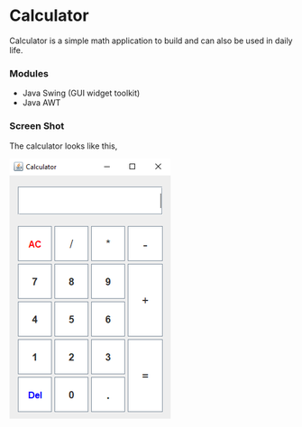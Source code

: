 # Calculator
Calculator is a simple math application to build and can also be used in daily life.

### Modules
+ Java Swing (GUI widget toolkit)
+ Java AWT

### Screen Shot
The calculator looks like this, 

![screen shot](https://github.com/shashiirk/begin-with-java/blob/master/Calculator/calculatorshot.png)
